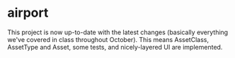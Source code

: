 # airport

This project is now up-to-date with the latest changes (basically everything we've covered in class throughout October). This means AssetClass, AssetType and Asset, some tests, and nicely-layered UI are implemented.
